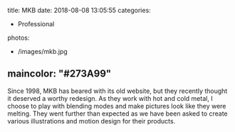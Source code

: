 title: MKB
date: 2018-08-08 13:05:55
categories:
- Professional

photos:
- /images/mkb.jpg

maincolor: "#273A99"
---

Since 1998, MKB has beared with its old website, but they recently thought it deserved a worthy redesign. As they work with hot and cold metal, I choose to play with blending modes and make pictures look like they were melting. They went further than expected as we have been asked to create various illustrations and motion design for their products. 